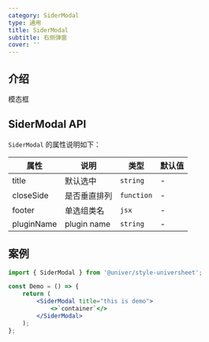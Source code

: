 ```yaml
---
category: SiderModal
type: 通用
title: SiderModal
subtitle: 右侧弹窗
cover: ''
---
```


## 介绍

模态框

## SiderModal API

`SiderModal` 的属性说明如下：

| 属性       | 说明         | 类型       | 默认值 |
| ---------- | ------------ | ---------- | ------ |
| title      | 默认选中     | `string`   | -      |
| closeSide  | 是否垂直排列 | `function` | -      |
| footer     | 单选组类名   | `jsx`      | -      |
| pluginName | plugin name  | `string`   | -      |

## 案例

```jsx
import { SiderModal } from '@univer/style-universheet';

const Demo = () => {
    return (
        <SiderModal title="this is demo">
            <>`container`</>
        </SiderModal>
    );
};
```
